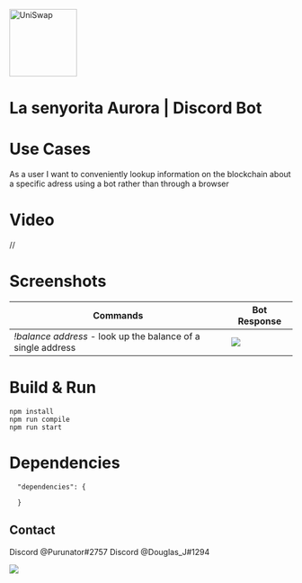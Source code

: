 
<p align="left">
<a href="https://www.encode.club/near-hackathon" target="_blank">
<img src="https://i.imgur.com/RGtv8h0.png" width="120" alt="UniSwap">
</a>
</p>

# La senyorita Aurora | Discord Bot

# Use Cases 
As a user I want to conveniently lookup information on the blockchain about a specific adress using a bot rather than through a browser

# Video 


//

# Screenshots



| Commands    | Bot Response 
| -------- | -------- | 
| *!balance address* - look up the balance of a single address     | ![](https://i.imgur.com/3ExSTOl.png)  | 

# Build & Run 
```
npm install
npm run compile
npm run start
```


# Dependencies


```json=
  "dependencies": {
      
  }

```




## Contact

Discord @Purunator#2757
Discord @Douglas_J#1294



![](https://i.imgur.com/RGtv8h0.png)